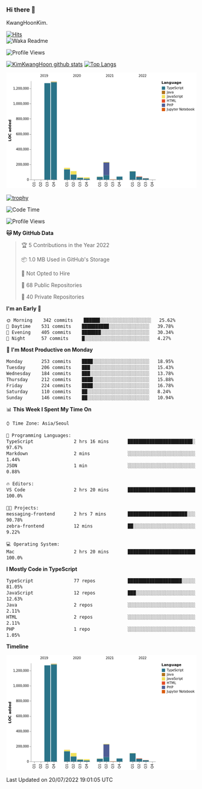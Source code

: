 ### Hi there 👋

KwangHoonKim.

[![Hits](https://hits.seeyoufarm.com/api/count/incr/badge.svg?url=https%3A%2F%2Fgithub.com%2Frhkdgns95)](https://hits.seeyoufarm.com)  
![Waka Readme](https://github.com/rhkdgns95/rhkdgns95/workflows/Waka%20Readme/badge.svg)

![Profile Views](http://img.shields.io/badge/Profile%20Views-0-blue)

[![KimKwangHoon github stats](https://github-readme-stats.vercel.app/api?username=rhkdgns95&show_icons=true)](https://github.com/rhkdgns95/github-readme-stats)   [![Top Langs](https://github-readme-stats.vercel.app/api/top-langs/?username=rhkdgns95&layout=compact)](https://github.com/rhkdgns95/github-readme-stats)   


![Chart not found](https://raw.githubusercontent.com/rhkdgns95/rhkdgns95/master/charts/bar_graph.png) 

[![trophy](https://github-profile-trophy.vercel.app/?username=rhkdgns95)](https://github.com/rhkdgns95/github-profile-trophy)

<!--START_SECTION:waka-->
![Code Time](http://img.shields.io/badge/Code%20Time-0%20secs-blue)

![Profile Views](http://img.shields.io/badge/Profile%20Views-1-blue)

**🐱 My GitHub Data** 

> 🏆 5 Contributions in the Year 2022
 > 
> 📦 1.0 MB Used in GitHub's Storage 
 > 
> 🚫 Not Opted to Hire
 > 
> 📜 68 Public Repositories 
 > 
> 🔑 40 Private Repositories  
 > 
**I'm an Early 🐤** 

```text
🌞 Morning    342 commits    ██████░░░░░░░░░░░░░░░░░░░   25.62% 
🌆 Daytime    531 commits    ██████████░░░░░░░░░░░░░░░   39.78% 
🌃 Evening    405 commits    ███████░░░░░░░░░░░░░░░░░░   30.34% 
🌙 Night      57 commits     █░░░░░░░░░░░░░░░░░░░░░░░░   4.27%

```
📅 **I'm Most Productive on Monday** 

```text
Monday       253 commits    ████░░░░░░░░░░░░░░░░░░░░░   18.95% 
Tuesday      206 commits    ███░░░░░░░░░░░░░░░░░░░░░░   15.43% 
Wednesday    184 commits    ███░░░░░░░░░░░░░░░░░░░░░░   13.78% 
Thursday     212 commits    ████░░░░░░░░░░░░░░░░░░░░░   15.88% 
Friday       224 commits    ████░░░░░░░░░░░░░░░░░░░░░   16.78% 
Saturday     110 commits    ██░░░░░░░░░░░░░░░░░░░░░░░   8.24% 
Sunday       146 commits    ██░░░░░░░░░░░░░░░░░░░░░░░   10.94%

```


📊 **This Week I Spent My Time On** 

```text
⌚︎ Time Zone: Asia/Seoul

💬 Programming Languages: 
TypeScript               2 hrs 16 mins       ████████████████████████░   97.67% 
Markdown                 2 mins              ░░░░░░░░░░░░░░░░░░░░░░░░░   1.44% 
JSON                     1 min               ░░░░░░░░░░░░░░░░░░░░░░░░░   0.88%

🔥 Editors: 
VS Code                  2 hrs 20 mins       █████████████████████████   100.0%

🐱‍💻 Projects: 
messaging-frontend       2 hrs 7 mins        ██████████████████████░░░   90.78% 
zebra-frontend           12 mins             ██░░░░░░░░░░░░░░░░░░░░░░░   9.22%

💻 Operating System: 
Mac                      2 hrs 20 mins       █████████████████████████   100.0%

```

**I Mostly Code in TypeScript** 

```text
TypeScript               77 repos            ████████████████████░░░░░   81.05% 
JavaScript               12 repos            ███░░░░░░░░░░░░░░░░░░░░░░   12.63% 
Java                     2 repos             ░░░░░░░░░░░░░░░░░░░░░░░░░   2.11% 
HTML                     2 repos             ░░░░░░░░░░░░░░░░░░░░░░░░░   2.11% 
PHP                      1 repo              ░░░░░░░░░░░░░░░░░░░░░░░░░   1.05%

```


**Timeline**

![Chart not found](https://raw.githubusercontent.com/rhkdgns95/rhkdgns95/master/charts/bar_graph.png) 


 Last Updated on 20/07/2022 19:01:05 UTC
<!--END_SECTION:waka-->
